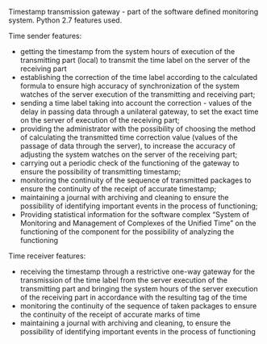 Timestamp transmission gateway - part of the software defined monitoring system. Python 2.7 features used.

Time sender features:
 
- getting the timestamp from the system hours of execution of the transmitting part (local) to transmit the time label on the server of the receiving part
- establishing the correction of the time label according to the calculated formula to ensure high accuracy of synchronization of the system watches of the server execution of the transmitting and receiving part;
- sending a time label taking into account the correction - values of the delay in passing data through a unilateral gateway, to set the exact time on the server of execution of the receiving part;
- providing the administrator with the possibility of choosing the method of calculating the transmitted time correction value (values of the passage of data through the server), to increase the accuracy of adjusting the system watches on the server of the receiving part;
- carrying out a periodic check of the functioning of the gateway to ensure the possibility of transmitting timestamp;
- monitoring the continuity of the sequence of transmitted packages to ensure the continuity of the receipt of accurate timestamp;
- maintaining a journal with archiving and cleaning to ensure the possibility of identifying important events in the process of functioning;
- Providing statistical information for the software complex “System of Monitoring and Management of Complexes of the Unified Time” on the functioning of the component for the possibility of analyzing the functioning


Time receiver features:

- receiving the timestamp through a restrictive one-way gateway for the transmission of the time label from the server execution of the transmitting part and bringing the system hours of the server execution of the receiving part in accordance with the resulting tag of the time
- monitoring the continuity of the sequence of taken packages to ensure the continuity of the receipt of accurate marks of time
- maintaining a journal with archiving and cleaning, to ensure the possibility of identifying important events in the process of functioning

